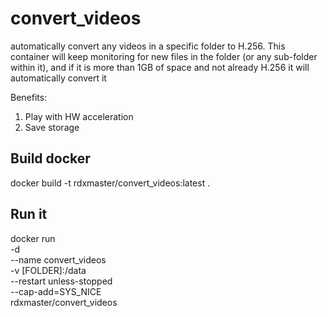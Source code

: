 # convert_videos

automatically convert any videos in a specific folder to H.256.
This container will keep monitoring for new files in the folder (or any sub-folder within it), and if it is more than 1GB of space and not already H.256 it will automatically convert it

Benefits:
1. Play with HW acceleration
2. Save storage

## Build docker

docker build -t rdxmaster/convert_videos:latest .

## Run it

docker run \
	-d \
	--name convert_videos \
	-v [FOLDER]:/data \
	--restart unless-stopped \
	--cap-add=SYS_NICE \
	rdxmaster/convert_videos
